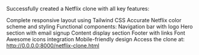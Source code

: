 Successfully created a Netflix clone with all key features:

Complete responsive layout using Tailwind CSS
Accurate Netflix color scheme and styling
Functional components:
Navigation bar with logo
Hero section with email signup
Content display section
Footer with links
Font Awesome icons integration
Mobile-friendly design
Access the clone at: http://0.0.0.0:8000/netflix-clone.html

